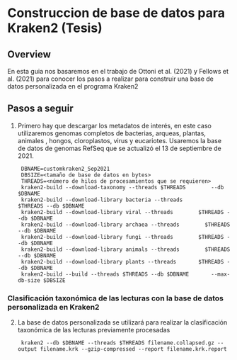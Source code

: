 # Construccion de base de datos para Kraken2 (Tesis)

## Overview

En esta guia nos basaremos en el trabajo de Ottoni et al. (2021) y Fellows et al. (2021) para conocer los pasos a realizar para construir una base de datos personalizada en el programa Kraken2


## Pasos a seguir

1. Primero hay que descargar los metadatos de interés, en este caso utilizaremos genomas completos de bacterias, arqueas, plantas, animales , hongos, cloroplastos, virus y eucariotes. Usaremos la base de datos de genomas RefSeq que se actualizó el 13 de septiembre de 2021.

        DBNAME=customkraken2_Sep2021
        DBSIZE=<tamaño de base de datos en bytes>
        THREADS=<número de hilos de procesamientos que se requieren>
        kraken2-build --download-taxonomy --threads $THREADS        --db $DBNAME
        kraken2-build --download-library bacteria --threads         $THREADS --db $DBNAME
        kraken2-build --download-library viral --threads        $THREADS --db $DBNAME
        kraken2-build --download-library archaea --threads        $THREADS --db $DBNAME
        kraken2-build --download-library fungi --threads        $THREADS --db $DBNAME
        kraken2-build --download-library animals --threads        $THREADS --db $DBNAME
        kraken2-build --download-library plants --threads       $THREADS --db $DBNAME 
        kraken2-build --build --threads $THREADS --db $DBNAME       --max-db-size $DBSIZE 
### Clasificación taxonómica de las lecturas con la base de datos personalizada en Kraken2

2. La base de datos personalizada se utilizará para realizar la clasificación taxonómica de las lecturas previamente procesadas

        kraken2 --db $DBNAME --threads $THREADS filename.collapsed.gz --output filename.krk --gzip-compressed --report filename.krk.report



